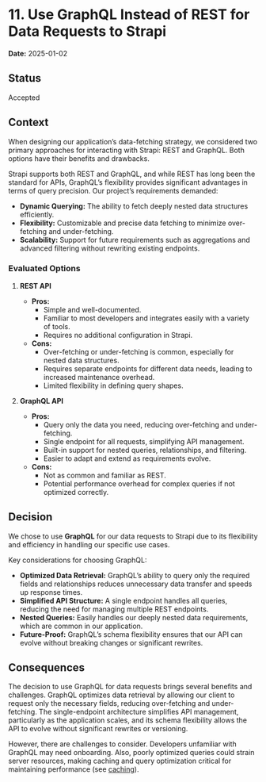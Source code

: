 # 11. Use GraphQL Instead of REST for Data Requests to Strapi

**Date:** 2025-01-02

## Status

Accepted

## Context

When designing our application’s data-fetching strategy, we considered two primary approaches for interacting with Strapi: REST and GraphQL. Both options have their benefits and drawbacks.

Strapi supports both REST and GraphQL, and while REST has long been the standard for APIs, GraphQL’s flexibility provides significant advantages in terms of query precision. Our project’s requirements demanded:

- **Dynamic Querying:** The ability to fetch deeply nested data structures efficiently.
- **Flexibility:** Customizable and precise data fetching to minimize over-fetching and under-fetching.
- **Scalability:** Support for future requirements such as aggregations and advanced filtering without rewriting existing endpoints.

### Evaluated Options

1. **REST API**

   - **Pros:**
     - Simple and well-documented.
     - Familiar to most developers and integrates easily with a variety of tools.
     - Requires no additional configuration in Strapi.
   - **Cons:**
     - Over-fetching or under-fetching is common, especially for nested data structures.
     - Requires separate endpoints for different data needs, leading to increased maintenance overhead.
     - Limited flexibility in defining query shapes.

2. **GraphQL API**

   - **Pros:**
     - Query only the data you need, reducing over-fetching and under-fetching.
     - Single endpoint for all requests, simplifying API management.
     - Built-in support for nested queries, relationships, and filtering.
     - Easier to adapt and extend as requirements evolve.
   - **Cons:**
     - Not as common and familiar as REST.
     - Potential performance overhead for complex queries if not optimized correctly.

## Decision

We chose to use **GraphQL** for our data requests to Strapi due to its flexibility and efficiency in handling our specific use cases.

Key considerations for choosing GraphQL:

- **Optimized Data Retrieval:** GraphQL’s ability to query only the required fields and relationships reduces unnecessary data transfer and speeds up response times.
- **Simplified API Structure:** A single endpoint handles all queries, reducing the need for managing multiple REST endpoints.
- **Nested Queries:** Easily handles our deeply nested data requirements, which are common in our application.
- **Future-Proof:** GraphQL’s schema flexibility ensures that our API can evolve without breaking changes or significant rewrites.

## Consequences

The decision to use GraphQL for data requests brings several benefits and challenges. GraphQL optimizes data retrieval
by allowing our client to request only the necessary fields, reducing over-fetching and under-fetching.
The single-endpoint architecture simplifies API management, particularly
as the application scales, and its schema flexibility allows the API to evolve without
significant rewrites or versioning.

However, there are challenges to consider. Developers unfamiliar with GraphQL may need onboarding.
Also, poorly optimized queries could strain server resources, making caching and query optimization
critical for maintaining performance (see [caching](0010-use-serverside-caching.md)).
